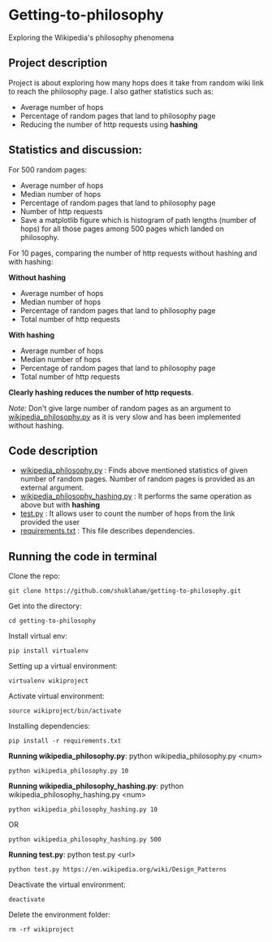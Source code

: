 # Getting-to-philosophy

Exploring the Wikipedia's philosophy phenomena 


## Project description

Project is about exploring how many hops does it take from random wiki link to reach the philosophy page. I also gather statistics such as: 

* Average number of hops 
* Percentage of random pages that land to philosophy page
* Reducing the number of http requests using **hashing**

## Statistics and discussion:

For 500 random pages:
* Average number of hops 
* Median number of hops
* Percentage of random pages that land to philosophy page
* Number of http requests
* Save a matplotlib figure which is histogram of path lengths (number of hops) for all those pages among 500 pages which landed on philosophy.

For 10 pages, comparing the number of http requests without hashing and with hashing:

**Without hashing**

* Average number of hops 
* Median number of hops
* Percentage of random pages that land to philosophy page
* Total number of http requests

**With hashing**

* Average number of hops 
* Median number of hops
* Percentage of random pages that land to philosophy page
* Total number of http requests

**Clearly hashing reduces the number of http requests**.

*Note:* Don't give large number of random pages as an argument to [wikipedia_philosophy.py](https://github.com/shuklaham/getting-to-philosophy/blob/master/wikipedia_philosophy.py) as it is very slow and has been implemented without hashing.

## Code description 

* [wikipedia_philosophy.py](https://github.com/shuklaham/getting-to-philosophy/blob/master/wikipedia_philosophy.py) : Finds above mentioned statistics of given number of random pages. Number of random pages is provided as an external argument.
* [wikipedia_philosophy_hashing.py](https://github.com/shuklaham/getting-to-philosophy/blob/master/wikipedia_philosophy_hashing.py) : It performs the same operation as above but with **hashing**
* [test.py](https://github.com/shuklaham/getting-to-philosophy/blob/master/test.py) : It allows user to count the number of hops from the link provided the user
* [requirements.txt](https://github.com/shuklaham/getting-to-philosophy/blob/master/requirements.txt) : This file describes dependencies.

## Running the code in terminal

Clone the repo:

```
git clone https://github.com/shuklaham/getting-to-philosophy.git
```

Get into the directory:

```
cd getting-to-philosophy
```

Install virtual env:

```
pip install virtualenv
```

Setting up a virtual environment:

```
virtualenv wikiproject
```

Activate virtual environment:

```
source wikiproject/bin/activate
```

Installing dependencies:

```
pip install -r requirements.txt
```

**Running wikipedia_philosophy.py**: python wikipedia_philosophy.py \<num\>

```
python wikipedia_philosophy.py 10
```

**Running wikipedia_philosophy_hashing.py**: python wikipedia_philosophy_hashing.py \<num\>

```
python wikipedia_philosophy_hashing.py 10
```

OR
```
python wikipedia_philosophy_hashing.py 500
```

**Running test.py**: python test.py \<url\>

```
python test.py https://en.wikipedia.org/wiki/Design_Patterns
```

Deactivate the virtual environment:

```
deactivate
```

Delete the environment folder:

```
rm -rf wikiproject
```